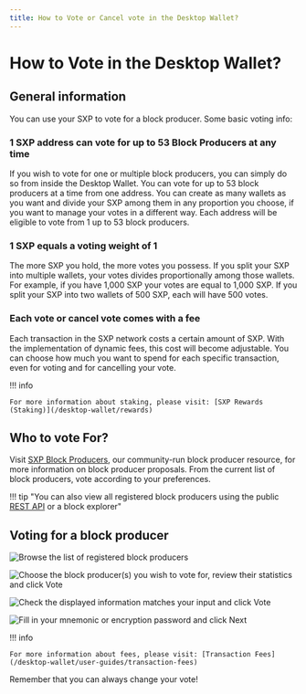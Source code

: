 ```yaml
---
title: How to Vote or Cancel vote in the Desktop Wallet?
---
```


# How to Vote in the Desktop Wallet?

## General information

You can use your SXP to vote for a block producer. Some basic voting info:

### 1 SXP address can vote for up to 53 Block Producers at any time

If you wish to vote for one or multiple block producers, you can simply do so from inside the Desktop Wallet. You can vote for up to 53 block producers at a time from one address. You can create as many wallets as you want and divide your SXP among them in any proportion you choose, if you want to manage your votes in a different way. Each address will be eligible to vote from 1 up to 53 block producers.

### 1 SXP equals a voting weight of 1

The more SXP you hold, the more votes you possess. If you split your SXP into multiple wallets, your votes divides proportionally among those wallets. For example, if you have 1,000 SXP your votes are equal to 1,000 SXP. If you split your SXP into two wallets of 500 SXP, each will have 500 votes.

### Each vote or cancel vote comes with a fee

Each transaction in the SXP network costs a certain amount of SXP. With the implementation of dynamic fees, this cost will become adjustable. You can choose how much you want to spend for each specific transaction, even for voting and for cancelling your vote.

!!! info

    For more information about staking, please visit: [SXP Rewards (Staking)](/desktop-wallet/rewards)

## Who to vote For?

Visit [SXP Block Producers](https://delegates.solar.org/), our community-run block producer resource, for more information on block producer proposals. From the current list of block producers, vote according to your preferences.

!!! tip "You can also view all registered block producers using the public [REST API](/api/public-rest-api/getting-started) or a block explorer"

## Voting for a block producer

![Browse the list of registered block producers](/desktop-wallet/assets/blockproducers.png)

![Choose the block producer(s) you wish to vote for, review their statistics and click Vote](/desktop-wallet/assets/blockproducerstats.png)

![Check the displayed information matches your input and click Vote](/desktop-wallet/assets/vote1.png)

![Fill in your mnemonic or encryption password and click Next](/desktop-wallet/assets/vote2.png)

!!! info

    For more information about fees, please visit: [Transaction Fees](/desktop-wallet/user-guides/transaction-fees)

Remember that you can always change your vote!
